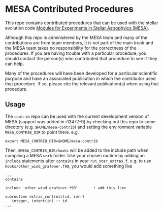# MESA Contributed Procedures

This repo contains contributed procedures that can be used with the
stellar evolution code [Modules for Experiments in Stellar Astrophyics
(MESA)](http://mesa.sourceforge.net/).

Although this repo is administered by the MESA team and many of the
contributions are from team members, it is *not* part of the main
trunk and the MESA team takes no responsibility for the correctness of
the procedures.  If you are having trouble with a particular
procedure, you should contact the person(s) who contributed that
procedure to see if they can help.

Many of the procedures will have been developed for a particular
scientific purpose and have an associated publication in which the
contributor used that procedure.  If so, please cite the relevant
publication(s) when using that procedure.

## Usage

The `contrib` repo can be used with the current development version of
MESA (support was added in r12477-9) by checking out this repo to some
directory (e.g. `$HOME/mesa-contrib`) and setting the environment
variable `MESA_CONTRIB_DIR` to point there. e.g.

    export MESA_CONTRIB_DIR=$HOME/mesa-contrib

Then, `$MESA_CONTRIB_DIR/hooks` will be added to the include path when
compiling a MESA `work` folder.  Use your chosen routine by adding an
`include` statements after `contains` in your `run_star_extras.f`. e.g.
to use `hooks/other_wind_grafener.f90`, you would add something like

    ...
    contains
   
    include 'other_wind_grafener.f90'       ! add this line
   
    subroutine extras_controls(id, ierr)
       integer, intent(in) :: id
    ...
